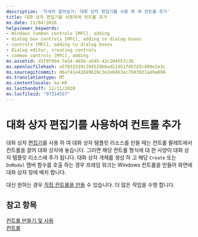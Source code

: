 ```yaml
---
description: '자세히 알아보기: 대화 상자 편집기를 사용 하 여 컨트롤 추가'
title: 대화 상자 편집기를 사용하여 컨트롤 추가
ms.date: 11/04/2016
helpviewer_keywords:
- Windows common controls [MFC], adding
- dialog box controls [MFC], adding to dialog boxes
- controls [MFC], adding to dialog boxes
- Dialog editor, creating controls
- common controls [MFC], adding
ms.assetid: d3f9f994-7e54-4656-a545-42c204557c36
ms.openlocfilehash: a57031539c284529b6ad21d51fd5fd2c409e2a3c
ms.sourcegitcommit: d6af41e42699628c3e2e6063ec7b03931a49a098
ms.translationtype: MT
ms.contentlocale: ko-KR
ms.lasthandoff: 12/11/2020
ms.locfileid: "97314557"
---
```

# <a name="using-the-dialog-editor-to-add-controls"></a>대화 상자 편집기를 사용하여 컨트롤 추가

대화 상자 [편집기](../windows/dialog-editor.md)를 사용 하 여 대화 상자 템플릿 리소스를 만들 때는 컨트롤 팔레트에서 컨트롤을 끌어 대화 상자에 놓습니다. 그러면 해당 컨트롤 형식에 대 한 사양이 대화 상자 템플릿 리소스에 추가 됩니다. 대화 상자 개체를 생성 하 고 해당 `Create` 또는 `DoModal` 멤버 함수를 호출 하는 경우 프레임 워크는 Windows 컨트롤을 만들어 화면에 대화 상자 창에 배치 합니다.

대신 원하는 경우 [직접 컨트롤을 만들](../mfc/adding-controls-by-hand.md) 수 있습니다. 더 많은 작업을 수행 합니다.

## <a name="see-also"></a>참고 항목

[컨트롤 만들기 및 사용](../mfc/making-and-using-controls.md)<br/>
[컨트롤](../mfc/controls-mfc.md)
